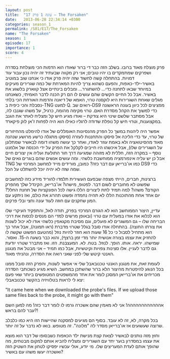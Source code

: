 ```yaml
---
layout: post
title:  "עונה 1 פרק 17 – The Forsaken"
date:   2013-06-28 22:34:14 +0300
categories: season_1
permalink: /S01/E17/The_Forsaken
name: "The Forsaken"
season: 1
episode: 17
importance: 1
score: 4
---
```

פרק מוצלח מאוד ברובו. בשלב הזה כבר די ברור שאודו הוא הדמות הכי מוצלחת בסדרה ושפרקים שמתמקדים בו יהיו טובים; אני רק מקווה שבעתיד זה יהיה נכון עבור עוד דמויות.
בהתחלה קשה לחשוד שזה יהיה פרק אודו כי אנחנו שוב במוטיב באשיר-ילד-כאפות, והפעם כשהוא צריך להיות המארחת של כמה שגרירים מעיקים במיוחד שבאו לתחנה כדי... להשתגרר... ומבלים בינתיים אצל קווארק בלשגע את באשיר. אבל כל החיים הקשים שהם עושים לו הם רק הכנה לדבר האמיתי, כשאנחנו מגלים שאחת השגרירות היא לוקסנה טרוי, האמא של דיאנה והדמות האורחת הכי בלתי נסבלת והכי כיפית ב-TNG למעט Q. רואים שב-DS9 מפציצים לכל כיוון בעונה הראשונה כדי למשוך את הקהל מסדרת האם. טרוי מקימה מהומה, כרגיל, על משהו שגנבו לה, אבל מסתבר שלשם שינוי היא צודקת – ואודו מגיע חיש קל ומצליח לאתר את הגנב במקצוענות, וטרוי חיש קל נופלת שדודה לרגליו כאילו הוא היה לפחות ז'אן לוק פיקארד.

אפשר היה ליהנות במשך כל הפרק מהנסיונות האומללים של אודו להימלט מהחיזורים של טרוי, עד כדי הליכה אל סיסקו והתחננות לעזרה (סיסקו מתגלה כרשע מרושע שנהנה מאוד מהסיטואציה ולא באמת עוזר לאודו, ואחר כך עושה משהו דומה לבאשיר שמתלונן על השגרירים שלו), אבל איכשהו היו חייבים לקלקל את הפרק על ידי הכנסה של אלמנט נוסף – במקרה הזה, חללית לא מזוהה שמגיעה דרך חור התולעת ועליה אין יצורים חיים אבל כן יש עליה אינפורמציה ממוחשבת כלשהי. ומה עושים אנשים שהם בוגרים גאים של TNG כמו או'ברייאן עם דבר כזה? כמובן, מורידים מייד למחשב המרכזי של DS9 כדי שמה שזה לא יהיה יוכל להשתלט על הכל.

ברצינות, חברים, הייתי מצפה שבפעם העשירית תלמדו להוריד מידע כזה למחשבים שפשוט לא מחוברים לשום דבר. לפטופ, מישהו? או'ברייאן, הקינדל שלך מהפרק הקודם? משהו? למה תמיד לתת ליצורים הללו גישה לכל הפונקציות של תחנת החלל? יום אחד אחת מהתוכנות הללו לא תהיה נחמדה ופשוט תהרוג את כולם, ואז ניתקע עם המון שחקנים עם חוזה לעוד עונה וחצי ובלי פרקים.

עדיין, היצור הממוחשב הוא לא הגורם המרכזי בפרק, תודה לאל, והתפקיד העיקרי שלו הוא לכלוא את אודו במעלית עם טרוי (ובאופן מרשים למדי הם מנסים לכסות את דרכי הבריחה שלו – גם המשגרים לא פועלים, וגם מסיבת מקגאפין כלשהי אודו לא יכול לשנות את צורתו החוצה). בהתחלה אודו סובל בגלל שטרוי מדברת (ראו תמונה), אבל אחר כך הוא מתחיל לסבול כי כל 16 שעות הוא חוזר להיות נוזל (מהטעם הפשוט שקשה לו להחזיק את עצמו בצורה אנושית יותר מדי זמן ברצף), והוא כבר בשעה ה-15. ואסור. שמישהו. יראה. אותו. הופך. לנוזל. בטח. לא. המעצבנת. הזו. ואז מתברר שטרוי יודעת גם לדבר לעניין. אלו סצינות צפויות וקיטשיות, אבל כמו תמיד – אני מבטל את מנגנון האנטי קיטש שלי לפני שאני רואה את הסדרה, ונהניתי מאוד.

לעומת זאת, את מנגנון האנטי טכנובאבל שלי אי אפשר לשנות, והפרק הזה סובל ממנו בכל הנוגע להיפטרות מהיצור הלא ברור שהשתכן במחשב. השיא מגיע כשכותבי הסדרה מכריחים את או'ברייאן המסכן לומר את אחד מהמשפטים המטופשים ביותר שאי פעם יצא לי לראות בטלוויזיה בהקשר טכנובאבלי:

"It came here when we downloaded the probe's files. If we upload those same files back to the probe, it might go with them"

אהההההההההההה! אני לא מאמין שהם אשכרה גרמו לו לומר דבר כזה! מה למען השם עבר להם בראש?!

בכל מקרה, לא, זה לא עובד. בסוף הם מגיעים למסקנה שהיישות הזו היא כמו כלבלב שרוצה שעשועים אז או'ברייאן מסדר לה "מלונה". זה מטופש. בואו לא נדבר על זה יותר.

וחוץ מזה נותנים לבאשיר לצאת קצת מנישת ילד הכאפות כשבסופו של דבר הוא מוצא את עצמו במסדרון בוער יחד עם השגרירים ומצליח להביא אותם למקום מבטחים, מה שהופך אותם לעדת המעריצים שלו. מי יודע, אולי עכשיו יפסיקו לטחון את השטיק הזה ואשכרה יעשו משהו עם באשיר?
